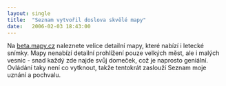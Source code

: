 ```yaml
---
layout: single
title:  "Seznam vytvořil doslova skvělé mapy"
date:   2006-02-03 18:43:00
---
```

Na [beta.mapy.cz](http://beta.mapy.cz) naleznete velice detailní mapy, které
nabízí i letecké snímky. Mapy nenabízí detailní prohlížení pouze velkých měst,
ale i malých vesnic - snad každý zde najde svůj domeček, což je naprosto geniální.
Ovládání taky není co vytknout, takže tentokrát zaslouží Seznam moje uznání a
pochvalu.
